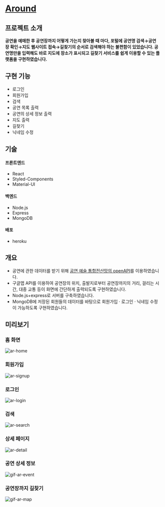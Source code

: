 # [Around](https://howcanigothere.herokuapp.com/)

## 프로젝트 소개
**공연을 예매한 후 공연장까지 어떻게 가는지 찾아볼 때 마다, 포털에 공연명 검색→공연장 확인→지도 웹사이트 접속→길찾기의 순서로 검색해야 하는 불편함이 있었습니다. 공연명만을 입력해도 바로 지도에 장소가 표시되고 길찾기 서비스를 쉽게 이용할 수 있는 플랫폼을 구현하였습니다.**

## 구현 기능
- 로그인  
- 회원가입  
- 검색  
- 공연 목록 출력  
- 공연의 상세 정보 출력  
- 지도 출력  
- 길찾기  
- 닉네임 수정  

## 기술
#### 프론트엔드
- React  
- Styled-Components  
- Material-UI  


#### 백엔드
- Node.js  
- Express  
- MongoDB  

#### 배포
- heroku  

## 개요  
- 공연에 관한 데이터를 받기 위해 [공연 예술 통합전산망의 openAPI](https://www.kopis.or.kr/por/cs/openapi/openApiInfo.do?menuId=MNU_00074)를 이용하였습니다.  
- 구글맵 API를 이용하여 공연장의 위치, 출발지로부터 공연장까지의 거리, 걸리는 시간, 대중 교통 등이 화면에 간단하게 출력되도록 구현하였습니다.  
- Node.js+express로 서버를 구축하였습니다.  
- MongoDB에 저장된 회원들의 데이터를 바탕으로 회원가입 · 로그인 · 닉네임 수정이 가능하도록 구현하였습니다.   

## 미리보기
### 홈 화면  
  
![ar-home](https://user-images.githubusercontent.com/96046698/206911032-07ba1e31-5b94-4932-ad51-6b8de616b739.png)    

### 회원가입  
  
![ar-signup](https://user-images.githubusercontent.com/96046698/206911037-f47489ab-d6ee-41ee-a819-6705cf509bd0.png)   

### 로그인  
  
![ar-login](https://user-images.githubusercontent.com/96046698/206911034-3659b3ce-4313-44ac-952f-2b82896e099c.png)  

### 검색  
  
![ar-search](https://user-images.githubusercontent.com/96046698/206911036-bd2247b9-b8a2-4b9f-be2d-dba109f0cce1.png)  

### 상세 페이지  
  
![ar-detail](https://user-images.githubusercontent.com/96046698/206911028-5491a83f-35da-46d9-8149-ef872217bda5.png)  

  
### 공연 상세 정보  
  
![gif-ar-event](https://user-images.githubusercontent.com/96046698/206911978-9473226d-cb45-478c-a393-c4f60e536b83.gif)  
 

### 공연장까지 길찾기  
![gif-ar-map](https://user-images.githubusercontent.com/96046698/206911981-c93aa206-2cee-4ac3-a737-235463c914cb.gif)  
 

